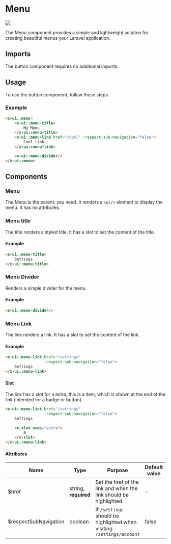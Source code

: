 # Menu

<img src="https://imgur.com/a/2MXqWFi" style="max-height: 10rem;"/>

The Menu component provides a simple and lightweight solution for creating beautiful menus your Laravel
application.

## Imports

The button component requires no additional imports.

## Usage

To use the button component, follow these steps.

### Example

```html
<x-ui::menu>
    <x-ui::menu-title>
        My Menu
    </x-ui::menu-title>
    <x-ui::menu-link href="/cool" :respect-sub-navigation="false">
        Cool link
    </x-ui::menu-link>

    <x-ui::menu-divider/>
</x-ui::menu>
```

## Components

### Menu

The Menu is the parent, you need. It renders a `<ul/>` element to display the menu. It has no attributes.

### Menu title

The title renders a styled title. It has a slot to set the content of the title.

#### Example

```html
<x-ui::menu-title>
    Settings
</x-ui::menu-title>
```

### Menu Divider

Renders a simple divider for the menu.

#### Example

```html
<x-ui::menu-divider/>
```

### Menu Link

The link renders a link. It has a slot to set the content of the link.

#### Example

```html
<x-ui::menu-link href="/settings"
                 :respect-sub-navigation="false">
    Settings
</x-ui::menu-link>
```

#### Slot

The link has a slot for a extra, this is a item, which is shown at the end of the link (intended for a badge or button)

```html
<x-ui::menu-link href="/settings"
                 :respect-sub-navigation="false">
    Settings
    
    <x-slot name="extra">
        6
    </x-slot>
</x-ui::menu-link>
```

#### Attributes

| Name                  | Type                 | Purpose                                                                | Default value | Example value |
|-----------------------|----------------------|------------------------------------------------------------------------|---------------|---------------|
| $href                 | string, **required** | Set the href of the link and when the link should be highlighted       | -             | /settings     |
| $respectSubNavigation | boolean              | If `/settings` should be highlighted when visiting `/settings/account` | false         | true          |

